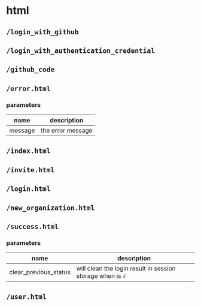 # html

## `/login_with_github`

## `/login_with_authentication_credential`

## `/github_code`

## `/error.html`

### parameters

name | description
--- | ---
message | the error message

## `/index.html`

## `/invite.html`

## `/login.html`

## `/new_organization.html`

## `/success.html`

### parameters

name | description
--- | ---
clear_previous_status | will clean the login result in session storage when is `√`

## `/user.html`
